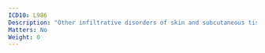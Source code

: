 ```yaml
---
ICD10: L986
Description: "Other infiltrative disorders of skin and subcutaneous tissue"
Matters: No
Weight: 0
---
```


